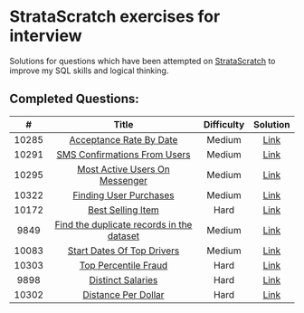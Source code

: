 # StrataScratch exercises for interview
Solutions for questions which have been attempted on [StrataScratch](https://www.stratascratch.com) to improve my SQL skills and logical thinking.

## Completed Questions:
|  #  | Title | Difficulty | Solution |
|:---:|:-----:|:----------:|:--------:|
|10285|[Acceptance Rate By Date](https://platform.stratascratch.com/coding/10285-acceptance-rate-by-date?code_type=1)|Medium|[Link](https://github.com/mwacinski/stratascratchexer/blob/main/10285.sql)
|10291|[SMS Confirmations From Users](https://platform.stratascratch.com/coding/10291-sms-confirmations-from-users?code_type=1)|Medium|[Link](https://github.com/mwacinski/stratascratchexer/blob/main/10291.sql)
|10295|[Most Active Users On Messenger](https://platform.stratascratch.com/coding/10295-most-active-users-on-messenger?code_type=1)|Medium|[Link](https://github.com/mwacinski/stratascratchexer/blob/main/10295.sql)
|10322|[Finding User Purchases](https://platform.stratascratch.com/coding/10322-finding-user-purchases?code_type=1)|Medium|[Link](https://github.com/mwacinski/stratascratchexer/blob/main/10322.sql)
|10172|[Best Selling Item](https://platform.stratascratch.com/coding/10172-best-selling-item?code_type=1)|Hard|[Link](https://github.com/mwacinski/stratascratchexer/blob/main/10172.sql)
|9849|[Find the duplicate records in the dataset](https://platform.stratascratch.com/coding/9849-find-the-duplicate-records-in-the-dataset?code_type=1)|Medium|[Link](https://github.com/mwacinski/stratascratchexer/blob/main/9849.sql)
|10083|[Start Dates Of Top Drivers](https://platform.stratascratch.com/coding/10083-start-dates-of-top-drivers?code_type=1)|Medium|[Link](https://github.com/mwacinski/stratascratchexer/blob/main/10083.sql)
|10303|[Top Percentile Fraud](https://platform.stratascratch.com/coding/10303-top-percentile-fraud?code_type=1)|Hard|[Link](https://github.com/mwacinski/stratascratchexer/blob/main/10303.sql)
|9898|[Distinct Salaries](https://platform.stratascratch.com/coding/9898-unique-salaries?code_type=1)|Hard|[Link](https://github.com/mwacinski/stratascratchexer/blob/main/9898.sql)
|10302|[Distance Per Dollar](https://platform.stratascratch.com/coding/10302-distance-per-dollar?code_type=1)|Hard|[Link](https://github.com/mwacinski/stratascratchexer/blob/main/10302.sql)
